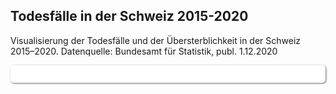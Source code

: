 <html>
  <head>
    <title>Vega-Lite Bar Chart</title>
    <meta charset="utf-8" />
    <script src="https://d3js.org/d3.v5.min.js"></script>
    <script src="https://cdn.jsdelivr.net/npm/vega@5.10.1"></script>
    <script src="https://cdn.jsdelivr.net/npm/vega-lite@4.10.4"></script>
    <script src="https://cdn.jsdelivr.net/npm/vega-embed@6.5.2"></script>
  <style>
 /* FONTS */
 @import url("https://fonts.googleapis.com/css?family=Open+Sans+Condensed:300,700");
</style>
  </head>
  <body>
    <h2>Todesfälle in der Schweiz 2015-2020</h2>
    <!-- Container for the visualization -->
    <div>Visualisierung der Todesfälle und der Übersterblichkeit in der Schweiz 2015–2020. Datenquelle: Bundesamt für Statistik, publ. 1.12.2020</div> 
<div id="vis" style="padding:1em;margin-top:1em;border-radius:5px;background-color:#fff;box-shadow:1px 1px 3px #666;"></div>

<script>
   // Assign the specification to a local variable vlSpec.
   var vlSpec = {
  "$schema": "https://vega.github.io/schema/vega-lite/v5.json",
  "description": "Visualization of deaths in Switzerland, combined data from bfs",
  "width": 700, "height": 360,
  "layer": [{
  "data": {
    "url": "https://pnwscm60.github.io/data/wodeathch1019.csv"
  },
  "transform": [{"filter": "datum.KJ > 2014"}],
  "config": {
  "axis": {
    "grid": true,
    "gridColor": "#eaeaea",
    "font": "Open Sans Condensed"
  }
  },
  "encoding": {
    "x": {
        "field": "Endend",
        "axis": {"format": "%d.%m.%y", "tickCount": 12, "title": null},
        "type": "temporal",
        "timeUnit": "daymonthyear"
    }
  },
  "layer": [
    {
      "mark": {"opacity": 0.25, "type": "area", "color": "#85C5A6"},
      "transform": [{"filter": "datum.Alter == \"65\""}],
      "encoding": {
        "y": {
          "aggregate": "average",
          "field": "obeGrenze",
          "scale": {"domain": [0, 1700]},
          "type": "quantitative",
          "axis": {"title": "Anzahl wöchentliche Todesfälle", "tickCount":8, "titleColor": "#111","format": "3r"}
        },
        "y2": {
          "aggregate": "average",
          "field": "untGrenze"
        }
      }
    },
    {
      "mark": {"opacity": 0.25, "type": "area", "color": "#85C5A6"},
      "transform": [{"filter": "datum.Alter == \"0-64\""}],
      "encoding": {
        "y": {
          "aggregate": "average",
          "field": "obeGrenze",
          "scale": {"domain": [0, 1900]},
          "type": "quantitative"
        },
        "y2": {
          "aggregate": "average",
          "field": "untGrenze"
        }
      }
    },
    {
      "mark": {
        "stroke":"#85A9C5",  "type": "line", "strokeWidth": "1.4", "interpolate": "monotone","point": false},
      "transform": [{"filter": "datum.Alter == \"0-64\""}],
      "encoding": {
        "y": {
          "aggregate": "mean",
          "field": "Anzahl_Todesfalle",
          "type": "quantitative"
        }
      }
    },
    {
      "mark": {
        "stroke": "#85A9C5", "type": "line", "strokeWidth": "1.4", "interpolate": "monotone","point": ""},
      "transform": [{"filter": "datum.Alter == \"65\""}],
      "encoding": {
        "y": {
          "aggregate": "mean",
          "field": "Anzahl_Todesfalle",
          "type": "quantitative"
        }
      }
    },
{
      "mark": {
        "stroke": "#85A9C5", "type": "text"},
        "encoding": {
        "y": {
          "aggregate": "mean",
          "field": "Anzahl_Todesfalle",
          "type": "quantitative"
        }
      }
    }]
  }, {
      "data": {
         "values": [{}]
      },
      "encoding": {
        "y": {"datum": 1650}
      },
      "layer": [{
        "mark": { 
          "type": "rule",
        "strokeOpacity": 0}
      }, {
        "mark": {
          "color": "red",
          "type": "text",
          "align": "left",
          "dx": -120,
          "dy":10,
          "text": "Grippe"
        }
      },
      {
        "mark": {
          "color": "red",
          "type": "text",
          "align": "left",
          "dx": 10,
          "dy":30,
          "text": "Grippe"
        }
      },
      {
        "mark": {
          "color": "red",
          "type": "text",
          "align": "left",
          "dx": 250,
          "dy":-15,
          "text": "Covid-19"
        }
      }
      ]
    },
    {
      "data": {
         "values": [{}]
      },
      "encoding": {
        "y": {"datum": 850}
      },
      "layer": [{
        "mark": { 
          "type": "rule",
        "strokeOpacity": 0}
      }, {
        "mark": {
          "color": "#666",
          "type": "text",
          "align": "left",
          "dx": -194,
          "dy":2,
          "text": "Altersgruppe 65 Jahre und älter"
        }
      },
      {
        "mark": {
          "color": "#666",
          "type": "text",
          "align": "left",
          "dx": -194,
          "dy":120,
          "text": "Altersgruppe 0–64 Jahre"
        }
      }
      ]
    }]
}
// Embed the visualization in the container with id `vis`
vegaEmbed('#vis', vlSpec);
 // color old #85C5A6
</script>
